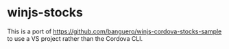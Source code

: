 winjs-stocks
============

This is a port of https://github.com/banguero/winjs-cordova-stocks-sample to use a VS project rather than the Cordova CLI.
